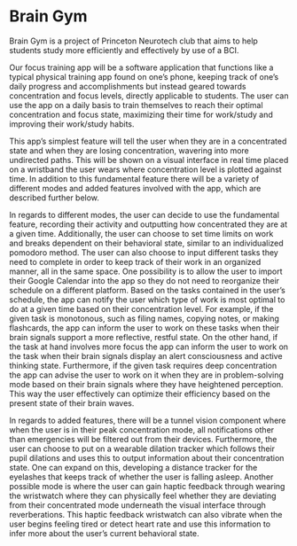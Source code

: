 # Brain Gym
Brain Gym is a project of Princeton Neurotech club that aims to help students study more efficiently and effectively by use of a BCI.

Our focus training app will be a software application that functions like a typical physical training app found on one’s phone, keeping track of one’s daily progress and accomplishments but instead geared towards concentration and focus levels, directly applicable to students. The user can use the app on a daily basis to train themselves to reach their optimal concentration and focus state, maximizing their time for work/study and improving their work/study habits. 

This app’s simplest feature will tell the user when they are in a concentrated state and when they are losing concentration, wavering into more undirected paths. This will be shown on a visual interface in real time placed on a wristband the user wears where concentration level is plotted against time. In addition to this fundamental feature there will be a variety of different modes and added features involved with the app, which are described further below.

In regards to different modes, the user can decide to use the fundamental feature, recording their activity and outputting how concentrated they are at a given time. Additionally, the user can choose to set time limits on work and breaks dependent on their behavioral state, similar to an individualized pomodoro method. The user can also choose to input different tasks they need to complete in order to keep track of their work in an organized manner, all in the same space. One possibility is to allow the user to import their Google Calendar into the app so they do not need to reorganize their schedule on a different platform. Based on the tasks contained in the user’s schedule, the app can notify the user which type of work is most optimal to do at a given time based on their concentration level. For example, if the given task is monotonous, such as filing names, copying notes, or making flashcards, the app can inform the user to work on these tasks when their brain signals support a more reflective, restful state. On the other hand, if the task at hand involves more focus the app can inform the user to work on the task when their brain signals display an alert consciousness and active thinking state. Furthermore, if the given task requires deep concentration the app can advise the user to work on it when they are in problem-solving mode based on their brain signals where they have heightened perception. This way the user effectively can optimize their efficiency based on the present state of their brain waves. 

In regards to added features, there will be a tunnel vision component where when the user is in their peak concentration mode, all notifications other than emergencies will be filtered out from their devices. Furthermore, the user can choose to put on a wearable dilation tracker which follows their pupil dilations and uses this to output information about their concentration state. One can expand on this, developing a distance tracker for the eyelashes that keeps track of whether the user is falling asleep. Another possible mode is where the user can gain haptic feedback through wearing the wristwatch where they can physically feel whether they are deviating from their concentrated mode underneath the visual interface through reverberations. This haptic feedback wristwatch can also vibrate when the user begins feeling tired or detect heart rate and use this information to infer more about the user’s current behavioral state.


